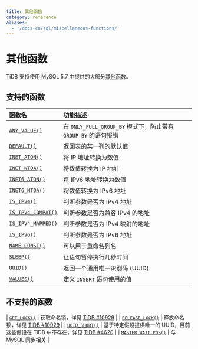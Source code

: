 ```yaml
---
title: 其他函数
category: reference
aliases:
  - '/docs-cn/sql/miscellaneous-functions/'
---
```


# 其他函数

TiDB 支持使用 MySQL 5.7 中提供的大部分[其他函数](https://dev.mysql.com/doc/refman/5.7/en/miscellaneous-functions.html)。

## 支持的函数

| 函数名                                                                                                                | 功能描述                                             |
|:------------------------------------------------------------------------------------------------------------------ |:------------------------------------------------ |
| [`ANY_VALUE()`](https://dev.mysql.com/doc/refman/5.7/en/miscellaneous-functions.html#function_any-value)           | 在 `ONLY_FULL_GROUP_BY` 模式下，防止带有 `GROUP BY` 的语句报错 |
| [`DEFAULT()`](https://dev.mysql.com/doc/refman/5.7/en/miscellaneous-functions.html#function_default)               | 返回表的某一列的默认值                                      |
| [`INET_ATON()`](https://dev.mysql.com/doc/refman/5.7/en/miscellaneous-functions.html#function_inet-aton)           | 将 IP 地址转换为数值                                     |
| [`INET_NTOA()`](https://dev.mysql.com/doc/refman/5.7/en/miscellaneous-functions.html#function_inet-ntoa)           | 将数值转换为 IP 地址                                     |
| [`INET6_ATON()`](https://dev.mysql.com/doc/refman/5.7/en/miscellaneous-functions.html#function_inet6-aton)         | 将 IPv6 地址转换为数值                                   |
| [`INET6_NTOA()`](https://dev.mysql.com/doc/refman/5.7/en/miscellaneous-functions.html#function_inet6-ntoa)         | 将数值转换为 IPv6 地址                                   |
| [`IS_IPV4()`](https://dev.mysql.com/doc/refman/5.7/en/miscellaneous-functions.html#function_is-ipv4)               | 判断参数是否为 IPv4 地址                                  |
| [`IS_IPV4_COMPAT()`](https://dev.mysql.com/doc/refman/5.7/en/miscellaneous-functions.html#function_is-ipv4-compat) | 判断参数是否为兼容 IPv4 的地址                               |
| [`IS_IPV4_MAPPED()`](https://dev.mysql.com/doc/refman/5.7/en/miscellaneous-functions.html#function_is-ipv4-mapped) | 判断参数是否为 IPv4 映射的地址                               |
| [`IS_IPV6()`](https://dev.mysql.com/doc/refman/5.7/en/miscellaneous-functions.html#function_is-ipv6)               | 判断参数是否为 IPv6 地址                                  |
| [`NAME_CONST()`](https://dev.mysql.com/doc/refman/5.7/en/miscellaneous-functions.html#function_name-const)         | 可以用于重命名列名                                        |
| [`SLEEP()`](https://dev.mysql.com/doc/refman/5.7/en/miscellaneous-functions.html#function_sleep)                   | 让语句暂停执行几秒时间                                      |
| [`UUID()`](https://dev.mysql.com/doc/refman/5.7/en/miscellaneous-functions.html#function_uuid)                     | 返回一个通用唯一识别码 (UUID)                               |
| [`VALUES()`](https://dev.mysql.com/doc/refman/5.7/en/miscellaneous-functions.html#function_values)                 | 定义 `INSERT` 语句使用的值                               |

## 不支持的函数

| [`GET_LOCK()`](https://dev.mysql.com/doc/refman/5.7/en/miscellaneous-functions.html#function_get-lock)  | 获取命名锁，详见 [TiDB #10929](https://github.com/pingcap/tidb/issues/10929) | | [`RELEASE_LOCK()`](https://dev.mysql.com/doc/refman/5.7/en/miscellaneous-functions.html#function_release-lock)  | 释放命名锁，详见 [TiDB #10929](https://github.com/pingcap/tidb/issues/10929)  | | [`UUID_SHORT()`](https://dev.mysql.com/doc/refman/5.7/en/miscellaneous-functions.html#function_uuid-short)  | 基于特定假设提供唯一的 UUID，目前这些假设在 TiDB 中不存在，详见 [TiDB #4620](https://github.com/pingcap/tidb/issues/4620) | | [`MASTER_WAIT_POS()`](https://dev.mysql.com/doc/refman/5.7/en/miscellaneous-functions.html#function_master-pos-wait)  | 与 MySQL 同步相关 |